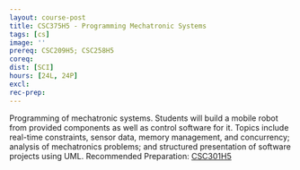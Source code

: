 ```yaml
---
layout: course-post
title: CSC375H5 - Programming Mechatronic Systems
tags: [cs]
image: ''
prereq: CSC209H5; CSC258H5
coreq: 
dist: [SCI]
hours: [24L, 24P]
excl: 
rec-prep: 
---
```


Programming of mechatronic systems. Students will build a mobile robot from provided components as well as control software for it. Topics include real-time constraints, sensor data, memory management, and concurrency; analysis of mechatronics problems; and structured presentation of software projects using UML. Recommended Preparation: <a href="javascript:OpenCourse('OpenCourse.pl?Course=CSC301H5')">CSC301H5</a>
